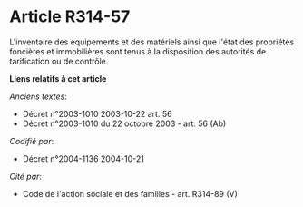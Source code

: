 # Article R314-57

L'inventaire des équipements et des matériels ainsi que l'état des propriétés foncières et immobilières sont tenus à la
disposition des autorités de tarification ou de contrôle.

**Liens relatifs à cet article**

_Anciens textes_:

  - Décret n°2003-1010 2003-10-22 art. 56
  - Décret n°2003-1010 du 22 octobre 2003 - art. 56 (Ab)

_Codifié par_:

  - Décret n°2004-1136 2004-10-21

_Cité par_:

  - Code de l'action sociale et des familles - art. R314-89 (V)
